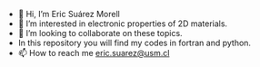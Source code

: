 - 👋 Hi, I’m Eric Suárez Morell
- 🌱 I’m interested in electronic properties of 2D materials. 
- 💞️ I’m looking to collaborate on these topics.
- In this repository you will find my codes in fortran and python.
- 📫 How to reach me eric.suarez@usm.cl


